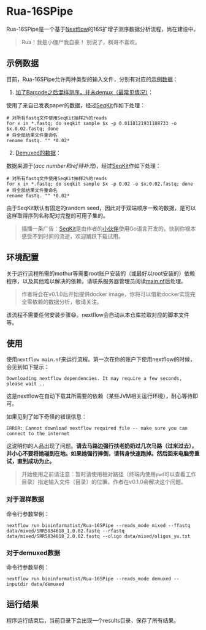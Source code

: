 # Rua-16SPipe

Rua-16SPipe是一个基于[Nextflow](https://www.nextflow.io/)的16S扩增子测序数据分析流程，尚在建设中。

> Rua！我是小僵尸我自豪！
> 别说了，枫哥不喜欢。

## 示例数据

目前，Rua-16SPipe允许两种类型的输入文件，分别有对应的[示例数据](data)：

1. [加了Barcode之后混样测序，并未demux（最常见情况）](data/mixed)：

使用了来自已发表paper的数据，经过[SeqKit](https://github.com/shenwei356/seqkit)作如下处理：

```shell
# 对所有fastq文件使用SeqKit抽样2%的reads
for x in *.fastq; do seqkit sample $x -p 0.0118121931188733 -o $x.0.02.fastq; done
# 将全部结果文件重命名
rename fastq. "" *0.02*
```

2. [Demuxed的数据](data/demuxed)：

数据来源于(*acc number和ref待补充*)，经过[SeqKit](https://github.com/shenwei356/seqkit)作如下处理：

```shell
# 对所有fastq文件使用SeqKit抽样2%的reads
for x in *.fastq; do seqkit sample $x -p 0.02 -o $x.0.02.fastq; done
# 将全部结果文件重命名
rename fastq. "" *0.02*
```

由于SeqKit默认有固定的random seed，因此对于双端顺序一致的数据，是可以这样取得序列名称配对完整的可用子集的。

> 插播一条广告：[SeqKit](https://github.com/shenwei356/seqkit)是由作者的[小伙伴](https://github.com/shenwei356)使用Go语言开发的，快到你根本感受不到时间的流逝，欢迎踊跃下载试用。

## 环境配置

关于运行流程所需的mothur等需要root账户安装的（或最好以root安装的）依赖程序，以及其他难以解决的依赖，请联系服务器管理员阅读[main.nf](main.nf)后处理。

> 作者将会在v0.1.0后开始提供docker image，你将可以借助docker实现完全零依赖的数据分析，敬请关注。

该流程不需要任何安装步骤:smile:。nextflow会自动从本仓库拉取对应的脚本文件等。

## 使用

使用`nextflow main.nf`来运行流程。第一次在你的账户下使用nextflow的时候，会见到如下提示：

```pre
Downloading nextflow dependencies. It may require a few seconds, please wait ..
```

这是nextflow在自动下载其所需要的依赖（某些JVM相关运行环境），耐心等待即可。

如果见到了如下奇怪的错误信息：

```pre
ERROR: Cannot download nextflow required file -- make sure you can connect to the internet
```

这说明你的人品出现了问题。**请去马路边强行扶老奶奶过几次马路（过来过去），并小心不要将她碰到在地。如果她强行摔倒，请转身快速跑掉。然后回来电脑旁重试，直到成功为止。**

> 开始使用之前请注意：暂时请使用相对路径（终端内使用`pwd`可以查看工作目录）指定输入文件（目录）的位置。作者在v0.1.0会解决这个问题。

### 对于混样数据

命令行参数举例：

```shell
nextflow run bioinformatist/Rua-16SPipe --reads_mode mixed --ffastq data/mixed/SRR5834618_1.0.02.fastq --rfastq data/mixed/SRR5834618_2.0.02.fastq --oligo data/mixed/oligos_yu.txt
```

### 对于demuxed数据

命令行参数举例：

```shell
nextflow run bioinformatist/Rua-16SPipe --reads_mode demuxed --inputdir data/demuxed
```

## 运行结果

程序运行结束后，当前目录下会出现一个results目录，保存了所有结果。